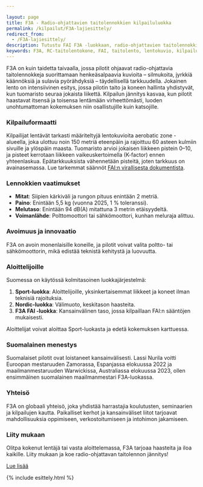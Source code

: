 ```yaml
---

layout: page
title: F3A - Radio-ohjattavien taitolennokkien kilpailuluokka
permalink: /kilpailut/F3A-lajiesittely/
redirect_from:
  - /F3A-lajiesittely/
description: Tutustu FAI F3A -luokkaan, radio-ohjattavien taitolennokkien suosituimpaan kilpailuluokkaan. Lue säännöistä, suomalaisten menestyksestä ja yhteisöstä.
keywords: F3A, RC-taitolentokone, FAI, taitolento, lentokuvio, kilpailu, Lassi Nurila, maailmanmestaruus, Euroopan mestaruus, Sport-luokka, Nordic-luokka, F3A FAI, yhteisö, aerobatic zone, K-factor
---
```


F3A on kuin taidetta taivaalla, jossa pilotit ohjaavat radio-ohjattavia taitolennokkeja suorittamaan henkeäsalpaavia kuvioita – silmukoita, jyrkkiä käännöksiä ja sulavia pyörähdyksiä – täydellisellä tarkkuudella. Jokainen lento on intensiivinen esitys, jossa pilotin taito ja koneen hallinta yhdistyvät, kun tuomaristo seuraa jokaista liikettä. Kilpailun jännitys kasvaa, kun pilotit haastavat itsensä ja toisensa lentämään virheettömästi, luoden unohtumattoman kokemuksen niin osallistujille kuin katsojille.

### Kilpailuformaatti

Kilpailijat lentävät tarkasti määriteltyjä lentokuvioita aerobatic zone -alueella, joka ulottuu noin 150 metriä eteenpäin ja rajoittuu 60 asteen kulmiin sivuille ja ylöspäin maasta. Tuomaristo arvioi jokaisen liikkeen pistein 0–10, ja pisteet kerrotaan liikkeen vaikeuskertoimella (K-factor) ennen yhteenlaskua. Epätarkkuuksista vähennetään pisteitä, joten tarkkuus on avainasemassa. Lue tarkemmat säännöt [FAI:n virallisesta dokumentista](https://www.fai.org/sites/default/files/sc4_vol_f3_aerobatics_25.pdf).

### Lennokkien vaatimukset

- **Mitat**: Siipien kärkiväli ja rungon pituus enintään 2 metriä.  
- **Paino**: Enintään 5,5 kg (vuonna 2025, 1 % toleranssi).  
- **Melutaso**: Enintään 94 dB(A) mitattuna 3 metrin etäisyydeltä.  
- **Voimanlähde**: Polttomoottori tai sähkömoottori, kunhan meluraja alittuu.

### Avoimuus ja innovaatio

F3A on avoin monenlaisille koneille, ja pilotit voivat valita poltto- tai sähkömoottorin, mikä edistää teknistä kehitystä ja luovuutta.

### Aloittelijoille

Suomessa on käytössä kolmitasoinen luokkajärjestelmä:  

1. **Sport-luokka**: Aloittelijoille, yksinkertaisemmat liikkeet ja koneet ilman teknisiä rajoituksia.  
2. **Nordic-luokka**: Välimuoto, keskitason haasteita.  
3. **F3A FAI -luokka**: Kansainvälinen taso, jossa kilpaillaan FAI:n sääntöjen mukaisesti.  

Aloittelijat voivat aloittaa Sport-luokasta ja edetä kokemuksen karttuessa.

### Suomalainen menestys

Suomalaiset pilotit ovat loistaneet kansainvälisesti. Lassi Nurila voitti Euroopan mestaruuden Zamorassa, Espanjassa elokuussa 2022 ja maailmanmestaruuden Warwickissa, Australiassa elokuussa 2023, ollen ensimmäinen suomalainen maailmanmestari F3A-luokassa.

### Yhteisö

F3A on globaali yhteisö, joka yhdistää harrastajia koulutusten, seminaarien ja kilpailujen kautta. Paikalliset kerhot ja kansainväliset liitot tarjoavat mahdollisuuksia oppimiseen, verkostoitumiseen ja intohimon jakamiseen.

### Liity mukaan

Olitpa kokenut lentäjä tai vasta aloittelemassa, F3A tarjoaa haasteita ja iloa kaikille. Liity mukaan ja koe radio-ohjattavan taitolennon jännitys!

[Lue lisää](https://www.f3a.fi/)

{% include esittely.html %}
